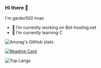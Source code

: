 ### Hi there 👋

I'm garder500 lmao

- 🔭 I’m currently working on Bot-hosting.net
- 🌱 I’m currently learning C

<!--- ![Garder 500 stats](https://github-readme-stats.vercel.app/api?username=garder500&show_icons=true&theme=tokyonight) -->
![Anurag's GitHub stats](https://github-readme-stats.vercel.app/api?username=garder500&show_icons=true&theme=radical&include_all_commits=true&count_private=true&custom_title=My%20Github%20Stats)

[![Readme Card](https://github-readme-stats.vercel.app/api/pin/?username=garder500&repo=bc-bot-and-ws)](https://github.com/garder500/bc-bot-and-ws)

![Top Langs](https://github-readme-stats.vercel.app/api/top-langs/?username=garder500)

